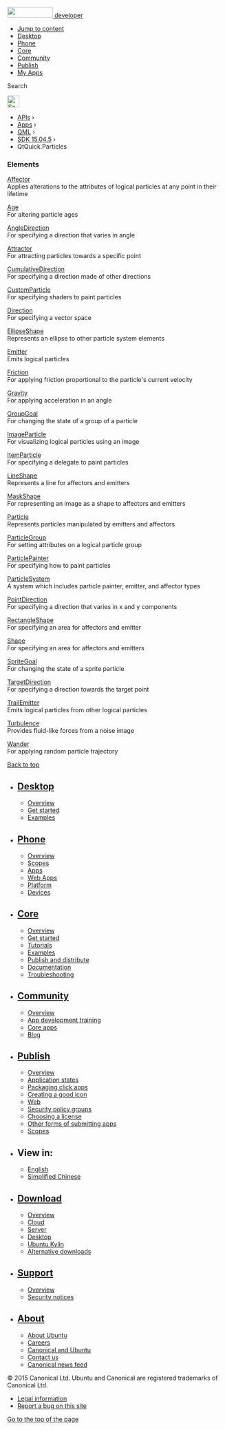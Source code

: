 <a href="https://developer.ubuntu.com/" class="logo-ubuntu"><img src="https://developer.ubuntu.com/assets/sites/ubuntu/latest/u/img/logos/logo-ubuntu-orange.svg" width="106" height="25" /> <span>developer</span></a>

-   [Jump to content](index.html#main-content)
-   [Desktop](https://developer.ubuntu.com/en/desktop/)
-   [Phone](https://developer.ubuntu.com/en/phone/)
-   [Core](https://developer.ubuntu.com/core)
-   [Community](https://developer.ubuntu.com/en/community/)
-   [Publish](https://developer.ubuntu.com/en/publish/)
-   [My Apps](https://myapps.developer.ubuntu.com/)

Search

<img src="https://developer.ubuntu.com/assets/sites/ubuntu/latest/u/img/search-white.svg" alt="Search" height="28" />

-   [APIs](../../../../index.html) ›
-   [Apps](../../../index.html) ›
-   [QML](../../index.html) ›
-   <a href="../index.html" class="sub-nav-item">SDK 15.04.5</a> ›
-   QtQuick.Particles

<!-- -->

### Elements

[Affector](../QtQuick.Particles.Affector/index.html)  
Applies alterations to the attributes of logical particles at any point in their lifetime

[Age](../QtQuick.Particles.Age/index.html)  
For altering particle ages

[AngleDirection](../QtQuick.Particles.AngleDirection/index.html)  
For specifying a direction that varies in angle

[Attractor](../QtQuick.Particles.Attractor/index.html)  
For attracting particles towards a specific point

[CumulativeDirection](../QtQuick.Particles.CumulativeDirection/index.html)  
For specifying a direction made of other directions

[CustomParticle](../QtQuick.Particles.CustomParticle/index.html)  
For specifying shaders to paint particles

[Direction](../QtQuick.Particles.Direction/index.html)  
For specifying a vector space

[EllipseShape](../QtQuick.Particles.EllipseShape/index.html)  
Represents an ellipse to other particle system elements

[Emitter](../QtQuick.Particles.Emitter/index.html)  
Emits logical particles

[Friction](../QtQuick.Particles.Friction/index.html)  
For applying friction proportional to the particle's current velocity

[Gravity](../QtQuick.Particles.Gravity/index.html)  
For applying acceleration in an angle

[GroupGoal](../QtQuick.Particles.GroupGoal/index.html)  
For changing the state of a group of a particle

[ImageParticle](../QtQuick.Particles.ImageParticle/index.html)  
For visualizing logical particles using an image

[ItemParticle](../QtQuick.Particles.ItemParticle/index.html)  
For specifying a delegate to paint particles

[LineShape](../QtQuick.Particles.LineShape/index.html)  
Represents a line for affectors and emitters

[MaskShape](../QtQuick.Particles.MaskShape/index.html)  
For representing an image as a shape to affectors and emitters

[Particle](../QtQuick.Particles.Particle/index.html)  
Represents particles manipulated by emitters and affectors

[ParticleGroup](../QtQuick.Particles.ParticleGroup/index.html)  
For setting attributes on a logical particle group

[ParticlePainter](../QtQuick.Particles.ParticlePainter/index.html)  
For specifying how to paint particles

[ParticleSystem](../QtQuick.Particles.ParticleSystem/index.html)  
A system which includes particle painter, emitter, and affector types

[PointDirection](../QtQuick.Particles.PointDirection/index.html)  
For specifying a direction that varies in x and y components

[RectangleShape](../QtQuick.Particles.RectangleShape/index.html)  
For specifying an area for affectors and emitter

[Shape](../QtQuick.Particles.Shape/index.html)  
For specifying an area for affectors and emitters

[SpriteGoal](../QtQuick.Particles.SpriteGoal/index.html)  
For changing the state of a sprite particle

[TargetDirection](../QtQuick.Particles.TargetDirection/index.html)  
For specifying a direction towards the target point

[TrailEmitter](../QtQuick.Particles.TrailEmitter/index.html)  
Emits logical particles from other logical particles

[Turbulence](../QtQuick.Particles.Turbulence/index.html)  
Provides fluid-like forces from a noise image

[Wander](../QtQuick.Particles.Wander/index.html)  
For applying random particle trajectory

[Back to top](index.html#)

-   [Desktop](https://developer.ubuntu.com/en/desktop/)
    ---------------------------------------------------

    -   [Overview](https://developer.ubuntu.com/en/desktop/)
    -   [Get started](http://snapcraft.io/?utm_source=developer.ubuntu.com&utm_medium=devportal&utm_term=snaps%20snapcraft%20desktop&utm_content=menu&utm_campaign=duc_snappers)
    -   [Examples](https://github.com/ubuntu/snappy-playpen)

-   [Phone](https://developer.ubuntu.com/en/phone/)
    -----------------------------------------------

    -   [Overview](https://developer.ubuntu.com/en/phone/)
    -   [Scopes](https://developer.ubuntu.com/en/phone/scopes/)
    -   [Apps](https://developer.ubuntu.com/en/phone/apps/)
    -   [Web Apps](https://developer.ubuntu.com/en/phone/web/)
    -   [Platform](https://developer.ubuntu.com/en/phone/platform/)
    -   [Devices](https://developer.ubuntu.com/en/phone/devices/)

-   [Core](https://developer.ubuntu.com/core)
    -----------------------------------------

    -   [Overview](https://developer.ubuntu.com/core)
    -   [Get started](https://developer.ubuntu.com/core/get-started)
    -   [Tutorials](https://developer.ubuntu.com/core/tutorials)
    -   [Examples](https://developer.ubuntu.com/core/examples)
    -   [Publish and distribute](https://developer.ubuntu.com/core/publish-and-distribute)
    -   [Documentation](https://developer.ubuntu.com/core/documentation)
    -   [Troubleshooting](https://developer.ubuntu.com/core/troubleshooting)

-   [Community](https://developer.ubuntu.com/en/community/)
    -------------------------------------------------------

    -   [Overview](https://developer.ubuntu.com/en/community/)
    -   [App development training](https://developer.ubuntu.com/en/community/training/)
    -   [Core apps](https://developer.ubuntu.com/en/community/core-apps/)
    -   [Blog](https://developer.ubuntu.com/en/community/blog/)

-   [Publish](https://developer.ubuntu.com/en/publish/)
    ---------------------------------------------------

    -   [Overview](https://developer.ubuntu.com/en/publish/)
    -   [Application states](https://developer.ubuntu.com/en/publish/application-states/)
    -   [Packaging click apps](https://developer.ubuntu.com/en/publish/packaging-click-apps/)
    -   [Creating a good icon](https://developer.ubuntu.com/en/publish/creating-a-good-icon/)
    -   [Web](https://developer.ubuntu.com/en/publish/web/)
    -   [Security policy groups](https://developer.ubuntu.com/en/publish/security-policy-groups/)
    -   [Choosing a license](https://developer.ubuntu.com/en/publish/choosing-a-license/)
    -   [Other forms of submitting apps](https://developer.ubuntu.com/en/publish/other-forms-of-submitting-apps/)
    -   [Scopes](https://developer.ubuntu.com/en/publish/scopes/)

-   View in:
    --------

    -   [English](index.html "Change to language: English")
    -   [Simplified Chinese](index.html "Change to language: Simplified Chinese")

-   [Download](http://ubuntu.com/download/)
    ---------------------------------------

    -   [Overview](http://ubuntu.com/download)
    -   [Cloud](http://ubuntu.com/download/cloud)
    -   [Server](http://ubuntu.com/download/server)
    -   [Desktop](http://ubuntu.com/download/desktop)
    -   [Ubuntu Kylin](http://ubuntu.com/download/ubuntu-kylin)
    -   [Alternative downloads](http://ubuntu.com/download/alternative-downloads)

-   [Support](http://ubuntu.com/support/)
    -------------------------------------

    -   [Overview](http://ubuntu.com/support)
    -   [Security notices](http://www.ubuntu.com/usn/)

-   [About](http://ubuntu.com/about/)
    ---------------------------------

    -   [About Ubuntu](http://ubuntu.com/about/about-ubuntu)
    -   [Careers](http://www.canonical.com/careers)
    -   [Canonical and Ubuntu](http://ubuntu.com/about/canonical-and-ubuntu)
    -   [Contact us](http://ubuntu.com/about/contact-us)
    -   [Canonical news feed](http://insights.ubuntu.com/feed/)

© 2015 Canonical Ltd. Ubuntu and Canonical are registered trademarks of Canonical Ltd.

-   [Legal information](http://www.ubuntu.com/legal)
-   [Report a bug on this site](https://bugs.launchpad.net/developer-ubuntu-com/)

<span class="accessibility-aid">[Go to the top of the page](index.html#)</span>
